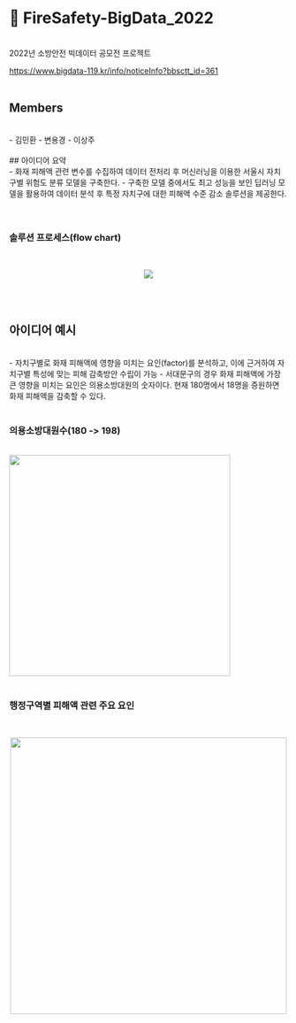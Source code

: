 # :fire_engine: FireSafety-BigData_2022
</br>
2022년 소방안전 빅데이터 공모전 프로젝트

https://www.bigdata-119.kr/info/noticeInfo?bbsctt_id=361
</br>
</br>

## Members

</br>
- 김민환
- 변용경
- 이상주
</br>
</br>
## 아이디어 요약

</br>
- 화재 피해액 관련 변수를 수집하여 데이터 전처리 후 머신러닝을 이용한 서울시 자치구별 위험도 분류 모델을 구축한다.
- 구축한 모델 중에서도 최고 성능을 보인 딥러닝 모델을 활용하여 데이터 분석 후 특정 자치구에 대한 피해액 수준 감소 솔루션을 제공한다.

</br>
</br>
</br>

### 솔루션 프로세스(flow chart)

</br>
<p align="center">
  <img src="https://user-images.githubusercontent.com/108262319/185841083-20785dae-011d-411c-884b-0e50571b6444.png">
</p>
</br>
</br>

## 아이디어 예시

</br>
- 자치구별로 화재 피해액에 영향을 미치는 요인(factor)를 분석하고, 이에 근거하여 자치구별 특성에 맞는 피해 감축방안 수립이 가능 
- 서대문구의 경우 화재 피해액에 가장 큰 영향을 미치는 요인은 의용소방대원의 숫자이다. 현재 180명에서 18명을 증원하면 화재 피해액을 감축할 수 있다.
</br>
</br>

### 의용소방대원수(180 -> 198)

</br>
<img src="https://user-images.githubusercontent.com/108262319/185798767-51192f56-740e-4a25-a65c-d87c95751bd5.png" width="400" height=auto>
</br>
</br>

### 행정구역별 피해액 관련 주요 요인

</br>
<p align="center">
  <img src="https://user-images.githubusercontent.com/108262319/185798830-c4554f8e-b5e1-46fe-95fc-6dd7b73bbf05.png" width="500" height=auto>
</p>
